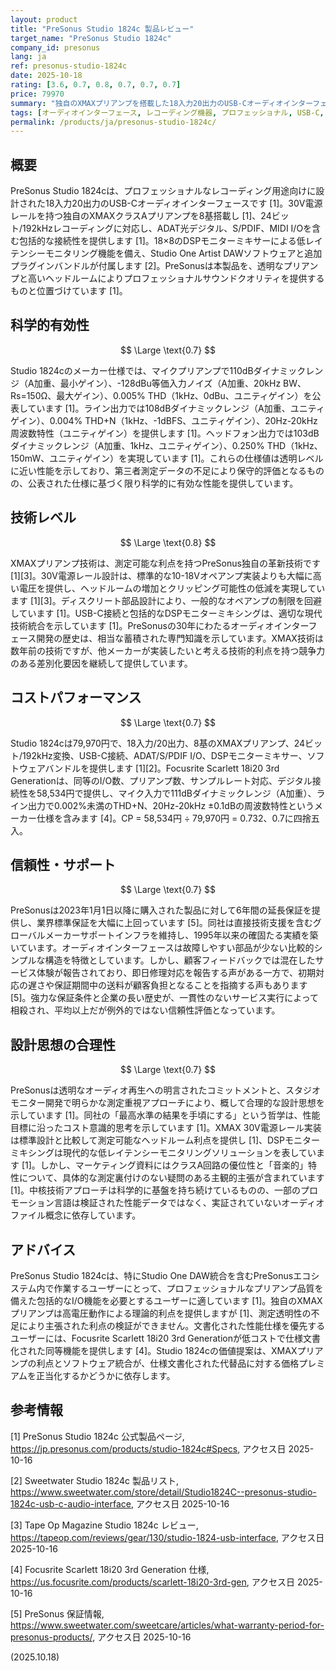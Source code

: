 ```yaml
---
layout: product
title: "PreSonus Studio 1824c 製品レビュー"
target_name: "PreSonus Studio 1824c"
company_id: presonus
lang: ja
ref: presonus-studio-1824c
date: 2025-10-18
rating: [3.6, 0.7, 0.8, 0.7, 0.7, 0.7]
price: 79970
summary: "独自のXMAXプリアンプを搭載した18入力20出力のUSB-Cオーディオインターフェースで、透明レベルに近い測定性能とプロフェッショナルなI/O機能を提供する。"
tags: [オーディオインターフェース, レコーディング機器, プロフェッショナル, USB-C, DSP, アメリカ, 18in20out]
permalink: /products/ja/presonus-studio-1824c/
---
```

## 概要

PreSonus Studio 1824cは、プロフェッショナルなレコーディング用途向けに設計された18入力20出力のUSB-Cオーディオインターフェースです [1]。30V電源レールを持つ独自のXMAXクラスAプリアンプを8基搭載し [1]、24ビット/192kHzレコーディングに対応し、ADAT光デジタル、S/PDIF、MIDI I/Oを含む包括的な接続性を提供します [1]。18×8のDSPモニターミキサーによる低レイテンシーモニタリング機能を備え、Studio One Artist DAWソフトウェアと追加プラグインバンドルが付属します [2]。PreSonusは本製品を、透明なプリアンプと高いヘッドルームによりプロフェッショナルサウンドクオリティを提供するものと位置づけています [1]。

## 科学的有効性

$$ \Large \text{0.7} $$

Studio 1824cのメーカー仕様では、マイクプリアンプで110dBダイナミックレンジ（A加重、最小ゲイン）、-128dBu等価入力ノイズ（A加重、20kHz BW、Rs=150Ω、最大ゲイン）、0.005% THD（1kHz、0dBu、ユニティゲイン）を公表しています [1]。ライン出力では108dBダイナミックレンジ（A加重、ユニティゲイン）、0.004% THD+N（1kHz、-1dBFS、ユニティゲイン）、20Hz-20kHz周波数特性（ユニティゲイン）を提供します [1]。ヘッドフォン出力では103dBダイナミックレンジ（A加重、1kHz、ユニティゲイン）、0.250% THD（1kHz、150mW、ユニティゲイン）を実現しています [1]。これらの仕様値は透明レベルに近い性能を示しており、第三者測定データの不足により保守的評価となるものの、公表された仕様に基づく限り科学的に有効な性能を提供しています。

## 技術レベル

$$ \Large \text{0.8} $$

XMAXプリアンプ技術は、測定可能な利点を持つPreSonus独自の革新技術です [1][3]。30V電源レール設計は、標準的な10-18Vオペアンプ実装よりも大幅に高い電圧を提供し、ヘッドルームの増加とクリッピング可能性の低減を実現しています [1][3]。ディスクリート部品設計により、一般的なオペアンプの制限を回避しています [1]。USB-C接続と包括的なDSPモニターミキシングは、適切な現代技術統合を示しています [1]。PreSonusの30年にわたるオーディオインターフェース開発の歴史は、相当な蓄積された専門知識を示しています。XMAX技術は数年前の技術ですが、他メーカーが実装したいと考える技術的利点を持つ競争力のある差別化要因を継続して提供しています。

## コストパフォーマンス

$$ \Large \text{0.7} $$

Studio 1824cは79,970円で、18入力/20出力、8基のXMAXプリアンプ、24ビット/192kHz変換、USB-C接続、ADAT/S/PDIF I/O、DSPモニターミキサー、ソフトウェアバンドルを提供します [1][2]。Focusrite Scarlett 18i20 3rd Generationは、同等のI/O数、プリアンプ数、サンプルレート対応、デジタル接続性を58,534円で提供し、マイク入力で111dBダイナミックレンジ（A加重）、ライン出力で0.002%未満のTHD+N、20Hz-20kHz ±0.1dBの周波数特性というメーカー仕様を含みます [4]。CP = 58,534円 ÷ 79,970円 = 0.732、0.7に四捨五入。

## 信頼性・サポート

$$ \Large \text{0.7} $$

PreSonusは2023年1月1日以降に購入された製品に対して6年間の延長保証を提供し、業界標準保証を大幅に上回っています [5]。同社は直接技術支援を含むグローバルメーカーサポートインフラを維持し、1995年以来の確固たる実績を築いています。オーディオインターフェースは故障しやすい部品が少ない比較的シンプルな構造を特徴としています。しかし、顧客フィードバックでは混在したサービス体験が報告されており、即日修理対応を報告する声がある一方で、初期対応の遅さや保証期間中の送料が顧客負担となることを指摘する声もあります [5]。強力な保証条件と企業の長い歴史が、一貫性のないサービス実行によって相殺され、平均以上だが例外的ではない信頼性評価となっています。

## 設計思想の合理性

$$ \Large \text{0.7} $$

PreSonusは透明なオーディオ再生への明言されたコミットメントと、スタジオモニター開発で明らかな測定重視アプローチにより、概して合理的な設計思想を示しています [1]。同社の「最高水準の結果を手頃にする」という哲学は、性能目標に沿ったコスト意識的思考を示しています [1]。XMAX 30V電源レール実装は標準設計と比較して測定可能なヘッドルーム利点を提供し [1]、DSPモニターミキシングは現代的な低レイテンシーモニタリングソリューションを表しています [1]。しかし、マーケティング資料にはクラスA回路の優位性と「音楽的」特性について、具体的な測定裏付けのない疑問のある主観的主張が含まれています [1]。中核技術アプローチは科学的に基盤を持ち続けているものの、一部のプロモーション言語は検証された性能データではなく、実証されていないオーディオファイル概念に依存しています。

## アドバイス

PreSonus Studio 1824cは、特にStudio One DAW統合を含むPreSonusエコシステム内で作業するユーザーにとって、プロフェッショナルなプリアンプ品質を備えた包括的なI/O機能を必要とするユーザーに適しています [1]。独自のXMAXプリアンプは高電圧動作による理論的利点を提供しますが [1]、測定透明性の不足により主張された利点の検証ができません。文書化された性能仕様を優先するユーザーには、Focusrite Scarlett 18i20 3rd Generationが低コストで仕様文書化された同等機能を提供します [4]。Studio 1824cの価値提案は、XMAXプリアンプの利点とソフトウェア統合が、仕様文書化された代替品に対する価格プレミアムを正当化するかどうかに依存します。

## 参考情報

[1] PreSonus Studio 1824c 公式製品ページ, https://jp.presonus.com/products/studio-1824c#Specs, アクセス日 2025-10-16

[2] Sweetwater Studio 1824c 製品リスト, https://www.sweetwater.com/store/detail/Studio1824C--presonus-studio-1824c-usb-c-audio-interface, アクセス日 2025-10-16

[3] Tape Op Magazine Studio 1824c レビュー, https://tapeop.com/reviews/gear/130/studio-1824-usb-interface, アクセス日 2025-10-16

[4] Focusrite Scarlett 18i20 3rd Generation 仕様, https://us.focusrite.com/products/scarlett-18i20-3rd-gen, アクセス日 2025-10-16

[5] PreSonus 保証情報, https://www.sweetwater.com/sweetcare/articles/what-warranty-period-for-presonus-products/, アクセス日 2025-10-16

(2025.10.18)